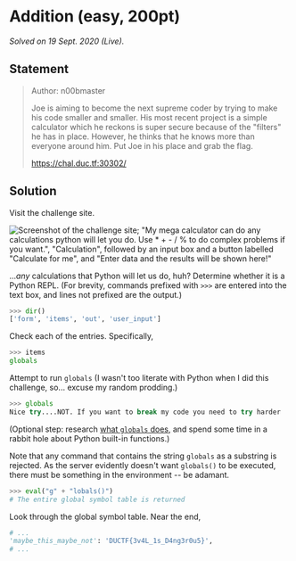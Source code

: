 # Addition (easy, 200pt)

_Solved on 19 Sept. 2020 (Live)._

## Statement

<!-- markdownlint-disable no-bare-urls -->
> Author: n00bmaster
>
> Joe is aiming to become the next supreme coder by trying to make his code smaller and smaller. His most recent project
> is a simple calculator which he reckons is super secure because of the "filters" he has in place. However, he thinks
> that he knows more than everyone around him. Put Joe in his place and grab the flag.
>
> https://chal.duc.tf:30302/
<!-- markdownlint-enable no-bare-urls -->

## Solution

Visit the challenge site.

![Screenshot of the challenge site; "My mega calculator can do any calculations python will let you do. Use * + - / % to
do complex problems if you want.", "Calculation", followed by an input box and a button labelled "Calculate for me", and
"Enter data and the results will be shown here!"](../.assets/misc/Addition-0.png)

..._any_ calculations that Python will let us do, huh? Determine whether it is a Python REPL. (For brevity, commands
prefixed with `>>>` are entered into the text box, and lines not prefixed are the output.)

```py
>>> dir()
['form', 'items', 'out', 'user_input']
```

Check each of the entries. Specifically,

```py
>>> items
globals
```

Attempt to run `globals` (I wasn't too literate with Python when I did this challenge, so... excuse my random prodding.)

```py
>>> globals
Nice try....NOT. If you want to break my code you need to try harder
```

(Optional step: research [what `globals` does](https://docs.python.org/3/library/functions.html#globals), and spend some
time in a rabbit hole about Python built-in functions.)

Note that any command that contains the string `globals` as a substring is rejected. As the server evidently doesn't
want `globals()` to be executed, there must be something in the environment -- be adamant.

```py
>>> eval("g" + "lobals()")
# The entire global symbol table is returned
```

Look through the global symbol table. Near the end,

```py
# ...
'maybe_this_maybe_not': 'DUCTF{3v4L_1s_D4ng3r0u5}',
# ...
```
